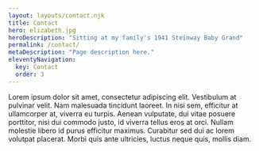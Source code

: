 ```yaml
---
layout: layouts/contact.njk
title: Contact
hero: elizabeth.jpg
heroDescription: "Sitting at my family's 1941 Steinway Baby Grand"
permalink: /contact/
metaDescription: "Page description here."
eleventyNavigation:
  key: Contact
  order: 3
---
```


Lorem ipsum dolor sit amet, consectetur adipiscing elit. Vestibulum at pulvinar velit. Nam malesuada tincidunt laoreet. In nisi sem, efficitur at ullamcorper at, viverra eu turpis. Aenean vulputate, dui vitae posuere porttitor, nisi dui commodo justo, id viverra tellus eros at orci. Nullam molestie libero id purus efficitur maximus. Curabitur sed dui ac lorem volutpat placerat. Morbi quis ante ultricies, luctus neque quis, mollis diam.
